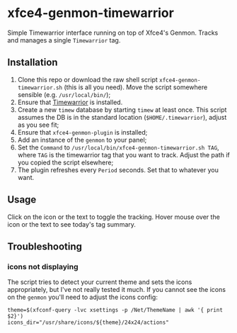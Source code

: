 # xfce4-genmon-timewarrior

Simple Timewarrior interface running on top of Xfce4's Genmon.
Tracks and manages a single `Timewarrior` tag.

## Installation

1. Clone this repo or download the raw shell script `xfce4-genmon-timewarrior.sh` (this is all you need). Move the script somewhere sensible (e.g. `/usr/local/bin/`);
2. Ensure that [Timewarrior](https://timewarrior.net/) is installed.
3. Create a new `timew` database by starting `timew` at least once. This script assumes the DB is in the standard location (`$HOME/.timewarrior`), adjust as you see fit;
4. Ensure that `xfce4-genmon-plugin` is installed;
5. Add an instance of the `genmon` to your panel;
6. Set the `Command` to `/usr/local/bin/xfce4-genmon-timewarrior.sh TAG`, where `TAG` is the timewarrior tag that you want to track. Adjust the path if you copied the script elsewhere;
7. The plugin refreshes every `Period` seconds. Set that to whatever you want.

## Usage

Click on the icon or the text to toggle the tracking. Hover mouse over the icon or the text to see today's tag summary.

## Troubleshooting

### icons not displaying

The script tries to detect your current theme and sets the icons appropriately, but I've not really tested it much. If you cannot see the icons on the `genmon` you'll need to adjust the icons config:

```shell
theme=$(xfconf-query -lvc xsettings -p /Net/ThemeName | awk '{ print $2}')
icons_dir="/usr/share/icons/${theme}/24x24/actions"
```

